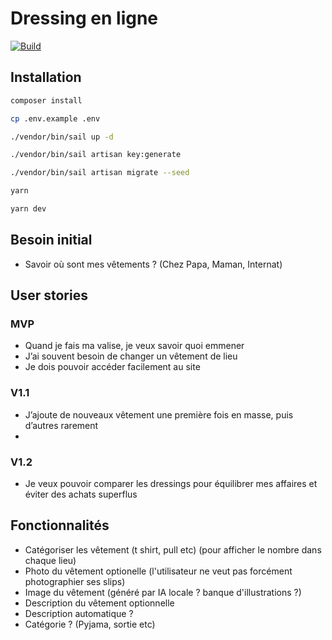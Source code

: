 # Dressing en ligne

[![Build](https://github.com/arthaud-proust/dev.arthaud.dressing/actions/workflows/build.yml/badge.svg)](https://github.com/arthaud-proust/dev.arthaud.dressing/actions/workflows/build.yml)

## Installation

```bash
composer install
```

```bash
cp .env.example .env
```

```bash
./vendor/bin/sail up -d
```

```bash
./vendor/bin/sail artisan key:generate
```

```bash
./vendor/bin/sail artisan migrate --seed
```

```bash
yarn
```

```bash
yarn dev
```

## Besoin initial

- Savoir où sont mes vêtements ? (Chez Papa, Maman, Internat)

## User stories

### MVP

- Quand je fais ma valise, je veux savoir quoi emmener
- J’ai souvent besoin de changer un vêtement de lieu
- Je dois pouvoir accéder facilement au site

### V1.1

- J’ajoute de nouveaux vêtement une première fois en masse, puis d’autres rarement
-

### V1.2

- Je veux pouvoir comparer les dressings pour équilibrer mes affaires et éviter des achats superflus

## Fonctionnalités

- Catégoriser les vêtement (t shirt, pull etc) (pour afficher le nombre dans chaque lieu)
- Photo du vêtement optionelle (l'utilisateur ne veut pas forcément photographier ses slips)
- Image du vêtement (généré par IA locale ? banque d'illustrations ?)
- Description du vêtement optionnelle
- Description automatique ?
- Catégorie ? (Pyjama, sortie etc)
